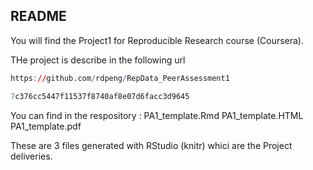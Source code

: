## README

You will find the Project1 for Reproducible Research course (Coursera).

THe project is describe in the following url

```r
https://github.com/rdpeng/RepData_PeerAssessment1

7c376cc5447f11537f8740af8e07d6facc3d9645
```


You can find in the respository :
PA1_template.Rmd
PA1_template.HTML
PA1_template.pdf

These are 3 files generated with RStudio (knitr) whici are the Project deliveries.